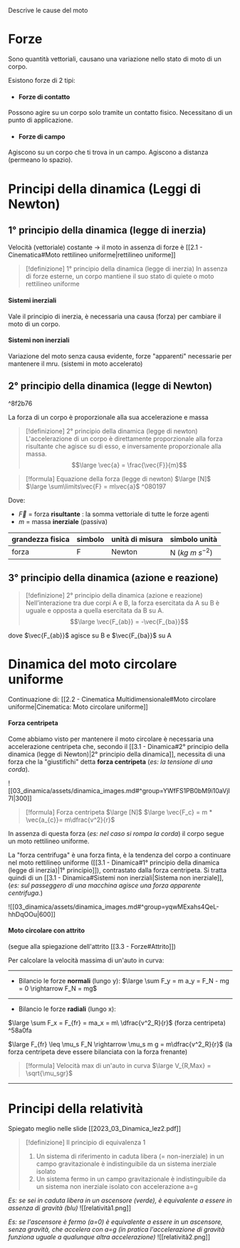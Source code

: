Descrive le cause del moto

# Forze
Sono quantità vettoriali, causano una variazione nello stato di moto di un corpo.

Esistono forze di 2 tipi:

- #### Forze di contatto
Possono agire su un corpo solo tramite un contatto fisico. Necessitano di un punto di applicazione.

- #### Forze di campo
Agiscono su un corpo che ti trova in un campo. Agiscono a distanza (permeano lo spazio).


# Principi della dinamica (Leggi di Newton)

## 1° principio della dinamica (legge di inerzia)
Velocità (vettoriale) costante $\rightarrow$ il moto in assenza di forze è [[2.1 - Cinematica#Moto rettilineo uniforme|rettilineo uniforme]]


> [!definizione]  1° principio della dinamica (legge di inerzia)
> In assenza di forze esterne, un corpo mantiene il suo stato di quiete o moto rettilineo uniforme

#### Sistemi inerziali
Vale il principio di inerzia, è necessaria una causa (forza) per cambiare il moto di un corpo.

#### Sistemi non inerziali
Variazione del moto senza causa evidente, forze "apparenti" necessarie per mantenere il mru. (sistemi in moto accelerato)

## 2° principio della dinamica (legge di Newton)
^8f2b76

La forza di un corpo è proporzionale alla sua accelerazione e massa

> [!definizione]  2° principio della dinamica (legge di newton)
> L'accelerazione di un corpo è direttamente proporzionale alla forza risultante che agisce su di esso, e inversamente proporzionale alla massa.  $$\large \vec{a} = \frac{\vec{F}}{m}$$

> [!formula]  Equazione della forza (legge di newton) $\large [N]$
> $\large \sum\limits\vec{F} = m\vec{a}$
^080197

Dove:
- $\vec{F}$ = forza **risultante** : la somma vettoriale di tutte le forze agenti
- $m$ = massa **inerziale** (passiva)

| grandezza fisica | simbolo | unità di misura | simbolo unità |
|--|--|--|--|
| forza | F | Newton  | N ($kg\ m\ s^{-2}$) |

## 3° principio della dinamica (azione e reazione)

> [!definizione]  2° principio della dinamica (azione e reazione)
> Nell’interazione tra due corpi A e B, la forza esercitata da A su B è uguale e opposta a quella esercitata da B su A. $$\large \vec{F_{ab}} = -\vec{F_{ba}}$$

dove $\vec{F_{ab}}$ agisce su B e $\vec{F_{ba}}$ su A


# Dinamica del moto circolare uniforme

Continuazione di: [[2.2 - Cinematica Multidimensionale#Moto circolare uniforme|Cinematica: Moto circolare uniforme]]

#### Forza centripeta
Come abbiamo visto per mantenere il moto circolare è necessaria una accelerazione centripeta che, secondo il [[3.1 - Dinamica#2° principio della dinamica (legge di Newton)|2° principio della dinamica]], necessita di una forza che la "giustifichi" detta **forza centripeta** (*es: la tensione di una corda*).

![[03_dinamica/assets/dinamica_images.md#^group=YWfFS1PB0bM9i10aVjI7I|300]]

> [!formula]  Forza centripeta $\large [N]$
> $\large \vec{F_c} = m * \vec{a_{c}}= m\dfrac{v^2}{r}$

In assenza di questa forza (*es: nel caso si rompa la corda*) il corpo segue un moto rettilineo uniforme.

La "forza centrifuga" è una forza finta, è la tendenza del corpo a continuare nel moto rettilineo uniforme ([[3.1 - Dinamica#1° principio della dinamica (legge di inerzia)|1° principio]]), contrastato dalla forza centripeta.
Si tratta quindi di un [[3.1 - Dinamica#Sistemi non inerziali|Sistema non inerziale]], (*es: sul passeggero di una macchina agisce una forza apparente centrifuga.*)

![[03_dinamica/assets/dinamica_images.md#^group=yqwMExahs4QeL-hhDqOOu|600]]

#### Moto circolare con attrito
(segue alla spiegazione dell'attrito [[3.3 - Forze#Attrito]])

Per calcolare la velocità massima di un'auto in curva:

----
- Bilancio le forze **normali** (lungo y):
$\large \sum F_y = m a_y = F_N - mg = 0 \rightarrow F_N = mg$

----
- Bilancio le forze **radiali** (lungo x):

$\large \sum F_x = F_{fr} = ma_x = m\ \dfrac{v^2_R}{r}$ (forza centripeta) ^58a0fa

$\large F_{fr} \leq \mu_s F_N \rightarrow \mu_s m g = m\dfrac{v^2_R}{r}$ (la forza centripeta deve essere bilanciata con la forza frenante)

> [!formula]  Velocità max di un'auto in curva
>$\large V_{R,Max} = \sqrt{\mu_sgr}$

----

# Principi della relatività
Spiegato meglio nelle slide [[2023_03_Dinamica_lez2.pdf]]

> [!definizione]  Il principio di equivalenza 1
> 1. Un sistema di riferimento in caduta libera (= non-inerziale) in un campo gravitazionale è indistinguibile da un sistema inerziale isolato
> 2. Un sistema fermo in un campo gravitazionale è indistinguibile da un sistema non inerziale isolato con accelerazione a=g


*Es: se sei in caduta libera in un ascensore (verde), è equivalente a essere in assenza di gravità (blu)*
![[relatività1.png]]

*Es: se l'ascensore è fermo (a=0) è equivalente a essere in un ascensore, senza gravità, che accelera con a=g (in pratica l'accelerazione di gravità funziona uguale a qualunque altra accelerazione)*
![[relatività2.png]]
